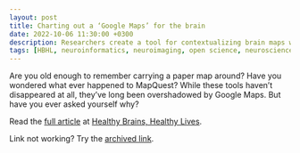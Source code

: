```yaml
---
layout: post
title: Charting out a ‘Google Maps’ for the brain
date: 2022-10-06 11:30:00 +0300
description: Researchers create a tool for contextualizing brain maps with the potential to reveal structural and functional relationships across the brain
tags: [HBHL, neuroinformatics, neuroimaging, open science, neuroscience, research, open data]
---
```

Are you old enough to remember carrying a paper map around? Have you wondered what ever happened to MapQuest? While these tools haven’t disappeared at all, they’ve long been overshadowed by Google Maps. But have you ever asked yourself why?

Read the <a href="https://www.mcgill.ca/hbhl/article/research-spotlight/charting-out-google-maps-brain">full article</a> at <a href="https://www.mcgill.ca/hbhl/category/article-categories/research-spotlight">Healthy Brains, Healthy Lives</a>.

Link not working? Try the <a href="https://web.archive.org/web/20230303010434/https://www.mcgill.ca/hbhl/article/research-spotlight/charting-out-google-maps-brain">archived link</a>.
